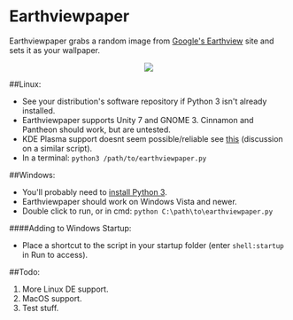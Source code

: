 # Earthviewpaper
Earthviewpaper grabs a random image from [Google's Earthview]( https://earthview.withgoogle.com ) site and sets it as your wallpaper.

<p align="center">
  <img src="https://cdn3.iconfinder.com/data/icons/faticons/32/globe-01-128.png"/>
</p>

##Linux:
* See your distribution's software repository if Python 3 isn't already installed.
* Earthviewpaper supports Unity 7 and GNOME 3. Cinnamon and Pantheon should work, but are untested.
* KDE Plasma support doesnt seem possible/reliable see [this](https://www.reddit.com/r/linux/comments/4k1wht/i_made_a_script_that_changes_your_wallpaper_based/d3cvat2) (discussion on a similar script).
* In a terminal: ```python3 /path/to/earthviewpaper.py```

##Windows:
* You'll probably need to [install Python 3](https://www.python.org/downloads/windows/).
* Earthviewpaper should work on Windows Vista and newer.
* Double click to run, or in cmd: ```python C:\path\to\earthviewpaper.py```

####Adding to Windows Startup:
* Place a shortcut to the script in your startup folder (enter ```shell:startup``` in Run to access).

##Todo:
1. More Linux DE support.
2. MacOS support.
3. Test stuff.
